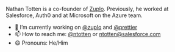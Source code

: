 Nathan Totten is a co-founder of [Zuplo](https://zuplo.com). Previously, he worked at Salesforce, Auth0 and at Microsoft on the Azure team.

- 🔭 I’m currently working on [@zuplo](https://github.com/zuplo) and [@prettier](https://github.com/prettier)
- 📫 How to reach me: [@ntotten](https://twitter.com/ntotten) or ntotten@salesforce.com
- 😄 Pronouns: He/Him
